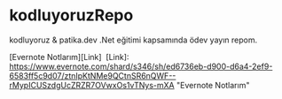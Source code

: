 # kodluyoruzRepo
kodluyoruz & patika.dev .Net eğitimi kapsamında ödev yayın repom.

[Evernote Notlarım][Link]
​
[Link]: https://www.evernote.com/shard/s346/sh/ed6736eb-d900-d6a4-2ef9-6583ff5c9d07/ztnIpKtNMe9QCtnSR6nQWF--rMypICUSzdgUcZRZR7OVwxOs1vTNys-mXA "Evernote Notlarım"